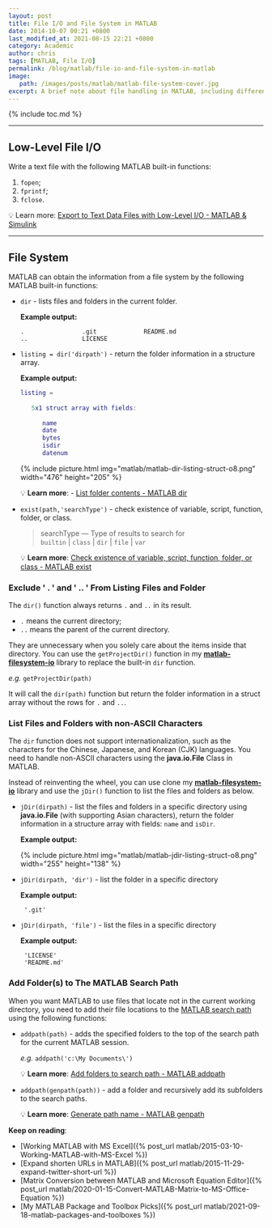 ```yaml
---
layout: post
title: File I/O and File System in MATLAB
date: 2014-10-07 00:21 +0800
last_modified_at: 2021-08-15 22:21 +0800
category: Academic
author: chris
tags: [MATLAB, File I/O]
permalink: /blog/matlab/file-io-and-file-system-in-matlab
image: 
   path: /images/posts/matlab/matlab-file-system-cover.jpg
excerpt: A brief note about file handling in MATLAB, including different approaches to list files and folders, and them to the search path.
---
```


{% include toc.md %}

* * *

## Low-Level File I/O

Write a text file with the following MATLAB built-in functions:

1. `fopen`;
2. `fprintf`;
3. `fclose`.

💡 Learn more: [Export to Text Data Files with Low-Level I/O - MATLAB & Simulink](https://www.mathworks.com/help/matlab/import_export/writing-to-text-data-files-with-low-level-io.html)

* * *

## File System

MATLAB can obtain the information from a file system by the following MATLAB built-in functions:

- `dir` - lists files and folders in the current folder.

   **Example output:**

   ```plaintext
   .                .git             README.md
   ..               LICENSE
   ```

- `listing = dir('dirpath')` - return the folder information in a structure array.

   **Example output:**

   ```matlab
   listing = 
      
      5x1 struct array with fields:
         
         name
         date
         bytes
         isdir
         datenum
   ```

   {% include picture.html img="matlab/matlab-dir-listing-struct-o8.png" width="476" height="205" %}

   💡 **Learn more**: - [List folder contents - MATLAB dir](https://www.mathworks.com/help/matlab/ref/dir.html)

- `exist(path,'searchType')` - check existence of variable, script, function, folder, or class.

   > searchType — Type of results to search for  \
   > `builtin` \| `class` \| `dir` | `file` | `var`

   💡 **Learn more**: [Check existence of variable, script, function, folder, or class - MATLAB exist](https://www.mathworks.com/help/matlab/ref/exist.html)

### Exclude &apos; . &apos; and &apos; .. &apos; From Listing Files and Folder

The `dir()` function always returns `.` and `..` in its result.

- `.` means the current directory;
- `..` means the parent of the current directory.

They are unnecessary when you solely care about the items inside that directory. You can use the `getProjectDir()` function in my **[matlab-filesystem-io](https://github.com/chriskyfung/matlab-filesystem-io)** library to replace the built-in `dir` function.

_e.g._ `getProjectDir(path)`

 It will call the `dir(path)` function but return the folder information in a struct array without the rows for  `.` and `..`.

### List Files and Folders with non-ASCII Characters

The `dir` function does not support internationalization, such as the characters for the Chinese, Japanese, and Korean (CJK) languages. You need to handle non-ASCII characters using the **java.io.File** Class in MATLAB.

Instead of reinventing the wheel, you can use clone my **[matlab-filesystem-io](https://github.com/chriskyfung/matlab-filesystem-io)** library and use the `jDir()` function to list the files and folders as below.

- `jDir(dirpath)` - list the files and folders in a specific directory using  **java.io.File** (with supporting Asian characters), return the folder information in a structure array with fields: `name` and `isDir`.

   **Example output:**

   {% include picture.html img="matlab/matlab-jdir-listing-struct-o8.png" width="255" height="138" %}

- `jDir(dirpath, 'dir')` - list the folder in a specific directory

   **Example output:**

   ```plaintext
    '.git'
   ```

- `jDir(dirpath, 'file')` - list the files in a specific directory

   **Example output:**

   ```plaintext
    'LICENSE'
    'README.md'
   ```

### Add Folder(s) to The MATLAB Search Path

When you want MATLAB to use files that locate not in the current working directory, you need to add their file locations to the [MATLAB search path](https://www.mathworks.com/help/matlab/matlab_env/what-is-the-matlab-search-path.html) using the following functions:

- `addpath(path)` - adds the specified folders to the top of the search path for the current MATLAB session.

   _e.g._ `addpath('c:\My Documents\')`

   💡 **Learn more**: [Add folders to search path - MATLAB addpath](https://www.mathworks.com/help/matlab/ref/addpath.html)

- `addpath(genpath(path))` - add a folder and recursively add its subfolders to the search paths.

   💡 **Learn more**: [Generate path name - MATLAB genpath](https://www.mathworks.com/help/matlab/ref/genpath.html)

**Keep on reading**:

- [Working MATLAB with MS Excel]({% post_url matlab/2015-03-10-Working-MATLAB-with-MS-Excel %})
- [Expand shorten URLs in MATLAB]({% post_url matlab/2015-11-29-expand-twitter-short-url %})
- [Matrix Conversion between MATLAB and Microsoft Equation Editor]({% post_url matlab/2020-01-15-Convert-MATLAB-Matrix-to-MS-Office-Equation %})
- [My MATLAB Package and Toolbox Picks]({% post_url matlab/2021-09-18-matlab-packages-and-toolboxes %})
